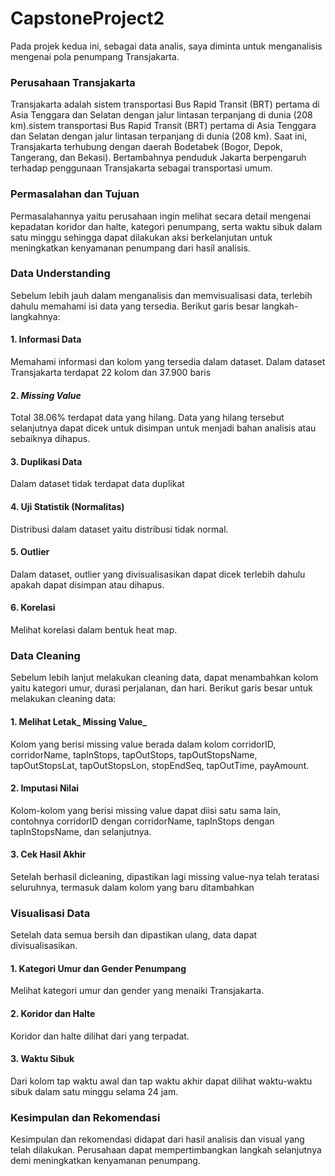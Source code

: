 # CapstoneProject2

Pada projek kedua ini, sebagai data analis, saya diminta untuk menganalisis mengenai pola penumpang Transjakarta. 

### Perusahaan Transjakarta
Transjakarta adalah sistem transportasi Bus Rapid Transit (BRT) pertama di Asia Tenggara dan Selatan dengan jalur lintasan terpanjang di dunia (208 km).sistem transportasi Bus Rapid Transit (BRT) pertama di Asia Tenggara dan Selatan dengan jalur lintasan terpanjang di dunia (208 km). Saat ini, Transjakarta terhubung dengan daerah Bodetabek (Bogor, Depok, Tangerang, dan Bekasi). Bertambahnya penduduk Jakarta berpengaruh terhadap penggunaan Transjakarta sebagai transportasi umum.

### Permasalahan dan Tujuan
Permasalahannya yaitu perusahaan ingin melihat secara detail mengenai kepadatan koridor dan halte, kategori penumpang, serta waktu sibuk dalam satu minggu sehingga dapat dilakukan aksi berkelanjutan untuk meningkatkan kenyamanan penumpang dari hasil analisis.

### Data Understanding
Sebelum lebih jauh dalam menganalisis dan memvisualisasi data, terlebih dahulu memahami isi data yang tersedia. Berikut garis besar langkah-langkahnya: 
#### 1. Informasi Data 
Memahami informasi dan kolom yang tersedia dalam dataset. Dalam dataset Transjakarta terdapat 22 kolom dan 37.900 baris
#### 2. _Missing Value_
Total 38.06% terdapat data yang hilang. Data yang hilang tersebut selanjutnya dapat dicek untuk disimpan untuk menjadi bahan analisis atau sebaiknya dihapus.
#### 3. Duplikasi Data
Dalam dataset tidak terdapat data duplikat
#### 4. Uji Statistik (Normalitas)
Distribusi dalam dataset yaitu distribusi tidak normal.
#### 5. Outlier
Dalam dataset, outlier yang divisualisasikan dapat dicek terlebih dahulu apakah dapat disimpan atau dihapus. 
#### 6. Korelasi
Melihat korelasi dalam bentuk heat map. 

### Data Cleaning
Sebelum lebih lanjut melakukan cleaning data, dapat menambahkan kolom yaitu kategori umur, durasi perjalanan, dan hari. 
Berikut garis besar untuk melakukan cleaning data:
#### 1. Melihat Letak_ Missing Value_
Kolom yang berisi missing value berada dalam kolom corridorID, corridorName, tapInStops, tapOutStops, tapOutStopsName, tapOutStopsLat, tapOutStopsLon, stopEndSeq, tapOutTime, payAmount.
#### 2. Imputasi Nilai
Kolom-kolom yang berisi missing value dapat diisi satu sama lain, contohnya corridorID dengan corridorName, tapInStops dengan tapInStopsName, dan selanjutnya.
#### 3. Cek Hasil Akhir
Setelah berhasil dicleaning, dipastikan lagi missing value-nya telah teratasi seluruhnya, termasuk dalam kolom yang baru ditambahkan

### Visualisasi Data
Setelah data semua bersih dan dipastikan ulang, data dapat divisualisasikan.
#### 1. Kategori Umur dan Gender Penumpang
Melihat kategori umur dan gender yang menaiki Transjakarta.
#### 2. Koridor dan Halte
Koridor dan halte dilihat dari yang terpadat.
#### 3. Waktu Sibuk
Dari kolom tap waktu awal dan tap waktu akhir dapat dilihat waktu-waktu sibuk dalam satu minggu selama 24 jam.

### Kesimpulan dan Rekomendasi
Kesimpulan dan rekomendasi didapat dari hasil analisis dan visual yang telah dilakukan. Perusahaan dapat mempertimbangkan langkah selanjutnya demi meningkatkan kenyamanan penumpang.




